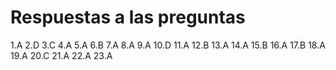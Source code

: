# Respuestas a las preguntas
1.A
2.D
3.C
4.A
5.A
6.B
7.A
8.A
9.A
10.D
11.A
12.B
13.A
14.A
15.B
16.A
17.B
18.A
19.A
20.C
21.A
22.A
23.A